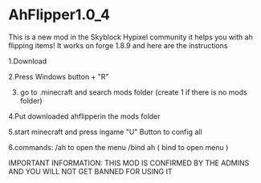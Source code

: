 # AhFlipper1.0_4
This is a new mod in the Skyblock Hypixel community it helps you with ah flipping items!
It works on forge 1.8.9 and here are the instructions

1.Download

2.Press Windows button + "R"

3. go to .minecraft and search mods folder (create 1 if there is no mods folder)

4.Put downloaded ahflipperin the mods folder

5.start minecraft and press ingame "U" Button to config all

6.commands: /ah to open the menu /bind ah ( bind to open menu )

IMPORTANT INFORMATION: THIS MOD IS CONFIRMED BY THE ADMINS AND YOU WILL NOT GET BANNED FOR USING IT
